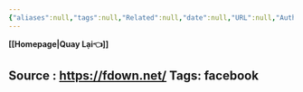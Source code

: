 ```yaml
---
{"aliases":null,"tags":null,"Related":null,"date":null,"URL":null,"Author":null,"dg-publish":true,"image":null,"permalink":"/IT/facebook/","dgPassFrontmatter":true,"noteIcon":"2","created":"2024-01-20T05:15:42.561+07:00","updated":"2024-01-20T05:53:19.000+07:00"}
---
```


**[[Homepage\|Quay Lại👈]]**

Source : https://fdown.net/
Tags: facebook
---

